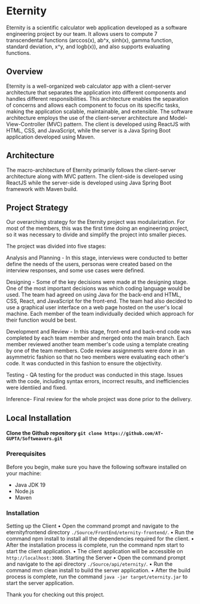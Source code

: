 # Eternity
Eternity is a scientific calculator web application developed as a software engineering project by our team. It allows users to compute 7 transcendental functions (arccos(x), ab^x, sinh(x), gamma function, standard deviation, x^y, and logb(x)), and also supports evaluating functions.

## Overview
Eternity is a well-organized web calculator app with a client-server architecture that separates the application into different components and handles different responsibilities. This architecture enables the separation of concerns and allows each component to focus on its specific tasks, making the application scalable, maintainable, and extensible. The software architecture employs the use of the client-server architecture and Model-View-Controller (MVC) pattern. The client is developed using ReactJS with HTML, CSS, and JavaScript, while the server is a Java Spring Boot application developed using Maven.

## Architecture
The macro-architecture of Eternity primarily follows the client-server architecture along with MVC pattern. 
The client-side is developed using ReactJS while the server-side is developed using Java Spring Boot framework with Maven build.

## Project Strategy
Our overarching strategy for the Eternity project was modularization. For most of the members, this was the first time doing an engineering project, so it was necessary to divide and simplify the project into smaller pieces.

The project was divided into five stages:

Analysis and Planning - In this stage, interviews were conducted to better define the needs of the users, personas were created based on the interview responses, and some use cases were defined.

Designing - Some of the key decisions were made at the designing stage. One of the most important decisions was which coding language would be used. The team had agreed on using Java for the back-end and HTML, CSS, React, and JavaScript for the front-end. The team had also decided to use a graphical user interface on a web page hosted on the user's local machine. Each member of the team individually decided which approach for their function would be best.

Development and Review - In this stage, front-end and back-end code was completed by each team member and merged onto the main branch. Each member reviewed another team member's code using a template creating by one of the team members. Code review assignments were done in an asymmetric fashion so that no two members were evaluating each other's code. It was conducted in this fashion to ensure the objectivity.

Testing - QA testing for the product was conducted in this stage. Issues with the code, including syntax errors, incorrect results, and inefficiencies were identiied and fixed.

Inference- Final review for the whole project was done prior to the delivery.

## Local Installation

#### Clone the Github repository  ``git clone https://github.com/AT-GUPTA/Softweavers.git``

### Prerequisites
Before you begin, make sure you have the following software installed on your machine:

- Java JDK 19
- Node.js
- Maven

### Installation
Setting up the Client
• Open the command prompt and navigate to the eternityfrontend directory ``./Source/FrontEnd/eternity-frontend/``.
• Run the command npm install to install all the dependencies required for the client.
• After the installation process is complete, run the command npm start to start the client
application.
• The client application will be accessible on ``http://localhost:3000``.
Starting the Server
• Open the command prompt and navigate to the api directory ``./Source/api/eternity/``.
• Run the command mvn clean install to build the server application.
• After the build process is complete, run the command ``java -jar target/eternity.jar`` to start the server application.

Thank you for checking out this project.
